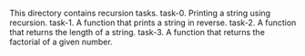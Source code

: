 This directory contains recursion tasks.
task-0. Printing a string using recursion.
task-1. A function that prints a string in reverse.
task-2. A function that returns the length of a string.
task-3. A function that returns the factorial of a given number.
